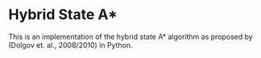 # Hybrid State A*
This is an implementation of the hybrid state A* algorithm as proposed by
(Dolgov et. al., 2008/2010) in Python.
